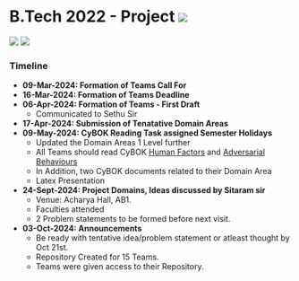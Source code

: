# B.Tech 2022 - Project ![](https://img.shields.io/badge/-_Started-darkgreen)
![](https://img.shields.io/badge/Batch-22UCYS-green) ![](https://img.shields.io/badge/Domain-Security-blue) 

### Timeline

- **09-Mar-2024: Formation of Teams Call For**
- **16-Mar-2024: Formation of Teams Deadline**
- **06-Apr-2024: Formation of Teams - First Draft**
  - Communicated to Sethu Sir
- **17-Apr-2024: Submission of Tenatative Domain Areas**  
- **09-May-2024: CyBOK Reading Task assigned Semester Holidays**
  - Updated the Domain Areas 1 Level further 
  - All Teams should read CyBOK [Human Factors](https://www.cybok.org/media/downloads/Human_Factors_v1.0.1.pdf) and [Adversarial Behaviours](https://www.cybok.org/media/downloads/Adversarial_Behaviours_v1.0.1.pdf)
  - In Addition, two CyBOK documents related to their Domain Area
  - Latex Presentation
- **24-Sept-2024: Project Domains, Ideas discussed by Sitaram sir**
  - Venue: Acharya Hall, AB1.
  - Faculties attended
  - 2 Problem statements to be formed before next visit.
- **03-Oct-2024: Announcements**
  - Be ready with tentative idea/problem statement or atleast thought by Oct 21st.
  - Repository Created for 15 Teams.
  - Teams were given access to their Repository.

